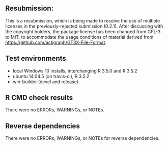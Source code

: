 ## Resubmission:
This is a resubmission, which is being made to resolve the use of
    multiple licenses in the previously-rejected submission (0.2.1).
    After discussing with the copyright holders, the package license
    has been changed from GPL-3 to MIT, to accommodate the usage
    conditions of material derived from
    <https://github.com/actigraph/GT3X-File-Format>.

## Test environments
* local Windows 10 installs, interchanging R 3.5.0 and R 3.5.2
* ubuntu 14.04.5 (on travis-ci), R 3.5.2
* win-builder (devel and release)

## R CMD check results
There were no ERRORs, WARNINGs, or NOTEs.

## Reverse dependencies
There were no ERRORs, WARNINGs, or NOTEs for reverse dependencies.
